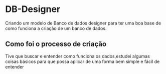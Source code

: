 # DB-Designer
Criando um modelo de Banco de dados designer para ter uma boa base de como funciona a criação de um banco de dados.
## Como foi o processo de criação
Tive que buscar e entender como funciona os dados,estudei algumas coisas básicos para que possa aplicar de uma forma bem simple e fácil de entender
